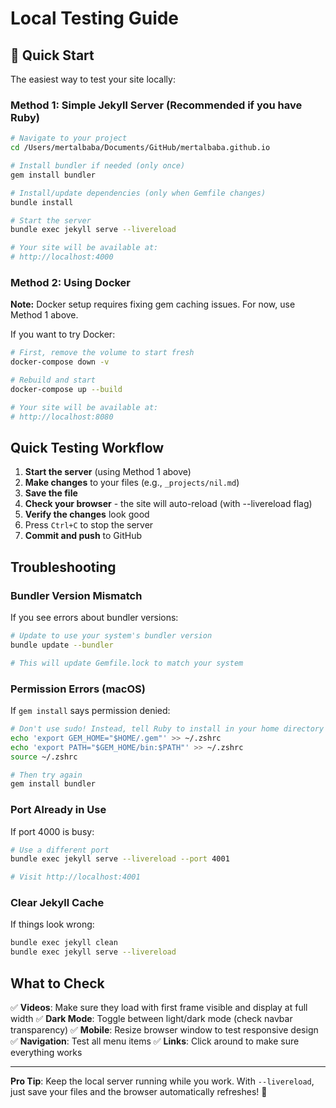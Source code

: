 # Local Testing Guide

## 🚀 Quick Start

The easiest way to test your site locally:

### Method 1: Simple Jekyll Server (Recommended if you have Ruby)

```bash
# Navigate to your project
cd /Users/mertalbaba/Documents/GitHub/mertalbaba.github.io

# Install bundler if needed (only once)
gem install bundler

# Install/update dependencies (only when Gemfile changes)
bundle install

# Start the server
bundle exec jekyll serve --livereload

# Your site will be available at:
# http://localhost:4000
```

### Method 2: Using Docker

**Note:** Docker setup requires fixing gem caching issues. For now, use Method 1 above.

If you want to try Docker:
```bash
# First, remove the volume to start fresh
docker-compose down -v

# Rebuild and start
docker-compose up --build

# Your site will be available at:
# http://localhost:8080
```

## Quick Testing Workflow

1. **Start the server** (using Method 1 above)
2. **Make changes** to your files (e.g., `_projects/nil.md`)
3. **Save the file**
4. **Check your browser** - the site will auto-reload (with --livereload flag)
5. **Verify the changes** look good
6. Press `Ctrl+C` to stop the server
7. **Commit and push** to GitHub

## Troubleshooting

### Bundler Version Mismatch
If you see errors about bundler versions:
```bash
# Update to use your system's bundler version
bundle update --bundler

# This will update Gemfile.lock to match your system
```

### Permission Errors (macOS)
If `gem install` says permission denied:
```bash
# Don't use sudo! Instead, tell Ruby to install in your home directory
echo 'export GEM_HOME="$HOME/.gem"' >> ~/.zshrc
echo 'export PATH="$GEM_HOME/bin:$PATH"' >> ~/.zshrc
source ~/.zshrc

# Then try again
gem install bundler
```

### Port Already in Use
If port 4000 is busy:
```bash
# Use a different port
bundle exec jekyll serve --livereload --port 4001

# Visit http://localhost:4001
```

### Clear Jekyll Cache
If things look wrong:
```bash
bundle exec jekyll clean
bundle exec jekyll serve --livereload
```

## What to Check

✅ **Videos**: Make sure they load with first frame visible and display at full width
✅ **Dark Mode**: Toggle between light/dark mode (check navbar transparency)
✅ **Mobile**: Resize browser window to test responsive design
✅ **Navigation**: Test all menu items
✅ **Links**: Click around to make sure everything works

---

**Pro Tip**: Keep the local server running while you work. With `--livereload`, just save your files and the browser automatically refreshes! 🎉
